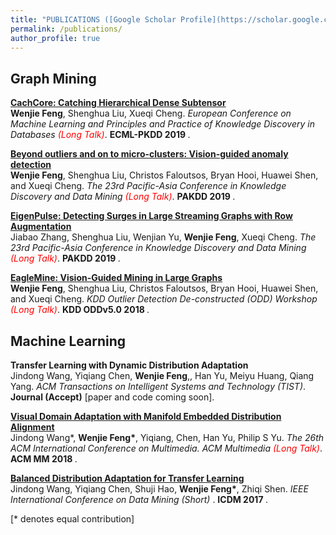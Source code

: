 ```yaml
---
title: "PUBLICATIONS ([Google Scholar Profile](https://scholar.google.com/citations?user=EV1kntYAAAAJ&hl=en))"
permalink: /publications/
author_profile: true
---
```



## Graph Mining

<b>[CachCore: Catching Hierarchical Dense Subtensor](https://wenchieh.github.io/publication/CATCHCORE)</b> <br>
<b>Wenjie Feng</b>, Shenghua Liu, Xueqi Cheng.
<i>European Conference on Machine Learning and Principles and Practice of Knowledge Discovery in Databases <span style="color:red">(Long Talk)</span></i>. <b> ECML-PKDD 2019 </b>.

<b>[Beyond outliers and on to micro-clusters: Vision-guided anomaly detection](https://wenchieh.github.io/publication/EAGLEMINE)</b> <br>
<b>Wenjie Feng</b>, Shenghua Liu, Christos Faloutsos, Bryan Hooi, Huawei Shen, and Xueqi Cheng.
<i>The 23rd Pacific-Asia Conference in Knowledge Discovery and Data Mining <span style="color:red">(Long Talk)</span></i>. <b> PAKDD 2019 </b>.

<b>[EigenPulse: Detecting Surges in Large Streaming Graphs with Row Augmentation](https://wenchieh.github.io/publication/EIGENPULSE)</b> <br>
Jiabao Zhang, Shenghua Liu, Wenjian Yu, <b>Wenjie Feng</b>, Xueqi Cheng.
<i>The 23rd Pacific-Asia Conference in Knowledge Discovery and Data Mining <span style="color:red">(Long Talk)</span></i>. <b> PAKDD 2019 </b>.

<b>[EagleMine: Vision-Guided Mining in Large Graphs](https://wenchieh.github.io/publication/EAGLEMINE_ODD.html)</b> <br>
<b>Wenjie Feng</b>, Shenghua Liu, Christos Faloutsos, Bryan Hooi, Huawei Shen, and Xueqi Cheng.
<i>KDD Outlier Detection De-constructed (ODD) Workshop <span style="color:red">(Long Talk)</span></i>. <b> KDD ODDv5.0 2018 </b>.


## Machine Learning

<b>Transfer Learning with Dynamic Distribution Adaptation</b> <br>
Jindong Wang, Yiqiang Chen, <b>Wenjie Feng</b>,, Han Yu, Meiyu Huang, Qiang Yang.
<i> ACM Transactions on Intelligent Systems and Technology (TIST)</i>. <b> Journal (Accept)</b> [paper and code coming soon].

<b>[Visual Domain Adaptation with Manifold Embedded Distribution Alignment](https://wenchieh.github.io/publication/MEDA)</b> <br>
Jindong Wang\*, <b>Wenjie Feng\*</b>, Yiqiang, Chen, Han Yu, Philip S Yu.
<i> The 26th ACM International Conference on Multimedia. ACM Multimedia <span style="color:red">(Long Talk)</span></i>. <b> ACM MM 2018 </b>.


<b>[Balanced Distribution Adaptation for Transfer Learning](https://wenchieh.github.io/publication/BDA)</b> <br>
Jindong Wang, Yiqiang Chen, Shuji Hao, <b>Wenjie Feng\*</b>, Zhiqi Shen.
<i>IEEE International Conference on Data Mining (Short) </i>. <b> ICDM 2017 </b>.


[\* denotes equal contribution]
